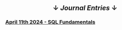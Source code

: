 ## <center>&#8595; *Journal Entries* &#8595;</center>

### [April 11th 2024 - SQL Fundamentals](/Journal/11April24)

